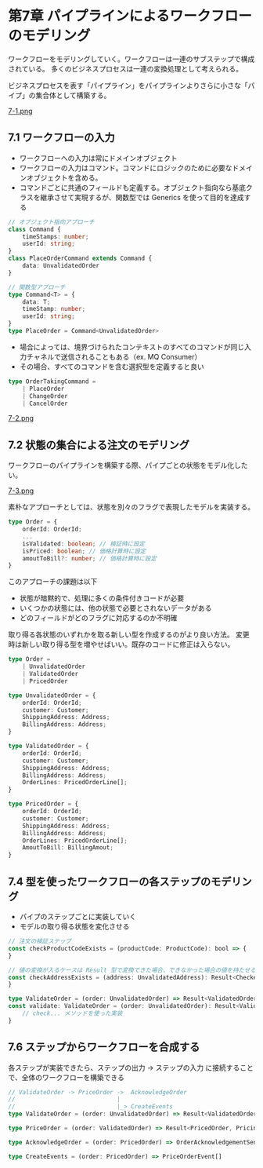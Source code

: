 # 第7章 パイプラインによるワークフローのモデリング

ワークフローをモデリングしていく。ワークフローは一連のサブステップで構成されている。
多くのビジネスプロセスは一連の変換処理として考えられる。

ビジネスプロセスを表す「パイプライン」をパイプラインよりさらに小さな「パイプ」の集合体として構築する。

[7-1.png](./7-1.png)

## 7.1 ワークフローの入力

- ワークフローへの入力は常にドメインオブジェクト
- ワークフローの入力はコマンド。コマンドにロジックのために必要なドメインオブジェクトを含める。
- コマンドごとに共通のフィールドも定義する。オブジェクト指向なら基底クラスを継承させて実現するが、関数型では Generics を使って目的を達成する

```ts
// オブジェクト指向アプローチ
class Command {
    timeStamps: number;
    userId: string;
}
class PlaceOrderCommand extends Command {
    data: UnvalidatedOrder
}

// 関数型アプローチ
type Command<T> = {
    data: T;
    timeStamp: number;
    userId: string;
}
type PlaceOrder = Command<UnvalidatedOrder>
```

- 場合によっては、境界づけられたコンテキストのすべてのコマンドが同じ入力チャネルで送信されることもある（ex. MQ Consumer）
- その場合、すべてのコマンドを含む選択型を定義すると良い

```ts
type OrderTakingCommand =
    | PlaceOrder
    | ChangeOrder
    | CancelOrder
```

[7-2.png](./7-2.png)

## 7.2 状態の集合による注文のモデリング

ワークフローのパイプラインを構築する際、パイプごとの状態をモデル化したい。

[7-3.png](./7-3.png)

素朴なアプローチとしては、状態を別々のフラグで表現したモデルを実装する。

```ts
type Order = {
    orderId: OrderId;
    ...
    isValidated: boolean; // 検証時に設定
    isPriced: boolean; // 価格計算時に設定
    amoutToBill?: number; // 価格計算時に設定
}
```

このアプローチの課題は以下

- 状態が暗黙的で、処理に多くの条件付きコードが必要
- いくつかの状態には、他の状態で必要とされないデータがある
- どのフィールドがどのフラグに対応するのか不明確

取り得る各状態のいずれかを取る新しい型を作成するのがより良い方法。
変更時は新しい取り得る型を増やせばいい。既存のコードに修正は入らない。


```ts
type Order =
    | UnvalidatedOrder
    | ValidatedOrder
    | PricedOrder

type UnvalidatedOrder = {
    orderId: OrderId;
    customer: Customer;
    ShippingAddress: Address;
    BillingAddress: Address;
}

type ValidatedOrder = {
    orderId: OrderId;
    customer: Customer;
    ShippingAddress: Address;
    BillingAddress: Address;
    OrderLines: PricedOrderLine[];
}

type PricedOrder = {
    orderId: OrderId;
    customer: Customer;
    ShippingAddress: Address;
    BillingAddress: Address;
    OrderLines: PricedOrderLine[];
    AmoutToBill: BillingAmout;
}
```

## 7.4 型を使ったワークフローの各ステップのモデリング

- パイプのステップごとに実装していく
- モデルの取り得る状態を変化させる

```ts
// 注文の検証ステップ
const checkProductCodeExists = (productCode: ProductCode): bool => {
}

// 値の変換が入るケースは Result 型で変換できた場合、できなかった場合の値を持たせる
const checkAddressExists = (address: UnvalidatedAddress): Result<CheckedAddress, AddressValidationError> => {
}

type ValidateOrder = (order: UnvalidatedOrder) => Result<ValidatedOrder, ValidationError>
const validate: ValidateOrder = (order: UnvalidatedOrder): Result<ValidatedOrder, ValidationError> => {
    // check... メソッドを使った実装
}
```

## 7.6 ステップからワークフローを合成する

各ステップが実装できたら、ステップの出力 -> ステップの入力 に接続することで、全体のワークフローを構築できる

```ts
// ValidateOrder -> PriceOrder ->  AcknowledgeOrder
//                             |
//                             |_> CreateEvents
type ValidateOrder = (order: UnvalidatedOrder) => Result<ValidatedOrder, ValidationError>

type PriceOrder = (order: ValidatedOrder) => Result<PricedOrder, PricingError>

type AcknowledgeOrder = (order: PricedOrder) => OrderAcknowledgementSent | null

type CreateEvents = (order: PricedOrder) => PriceOrderEvent[]
```

